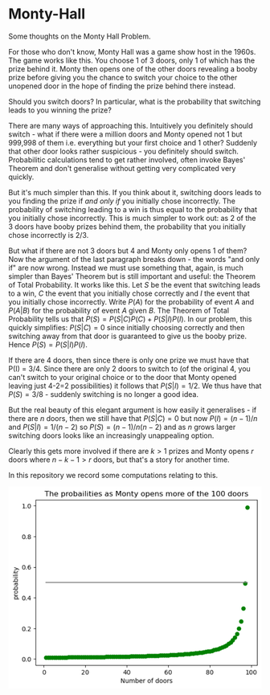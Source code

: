 # Monty-Hall

Some thoughts on the Monty Hall Problem.

For those who don't know, Monty Hall was a game show host in the 1960s. The game works like this. You choose 1 of 3 doors, only 1 of which has the prize behind it. Monty then opens one of the other doors revealing a booby prize before giving you the chance to switch your choice to the other unopened door in the hope of finding the prize behind there instead.

Should you switch doors? In particular, what is the probability that switching leads to you winning the prize?

There are many ways of approaching this. Intuitively you definitely should switch - what if there were a million doors and Monty opened not 1 but 999,998 of them i.e. everything but your first choice and 1 other? Suddenly that other door looks rather suspicious - you definitely should switch. Probabilitic calculations tend to get rather involved, often invoke Bayes' Theorem and don't generalise without getting very complicated very quickly.

But it's much simpler than this. If you think about it, switching doors leads to you finding the prize if *and only if* you initially chose incorrectly. The probability of switching leading to a win is thus equal to the probability that you initially chose incorrectly. This is much simpler to work out: as 2 of the 3 doors have booby prizes behind them, the probability that you initially chose incorrectly is 2/3.

But what if there are not 3 doors but 4 and Monty only opens 1 of them? Now the argument of the last paragraph breaks down - the words "and only if" are now wrong. Instead we must use something that, again, is much simpler than Bayes' Theorem but is still important and useful: the Theorem of Total Probability. It works like this. Let $S$ be the event that switching leads to a win, $C$ the event that you initially chose correctly and $I$ the event that you initially chose incorrectly. Write $P(A)$ for the probability of event $A$ and $P(A|B)$ for the probability of event $A$ given $B$. The Theorem of Total Probability tells us that $P(S) = P(S|C)P(C) + P(S|I)P(I).$
In our problem, this quickly simplifies: $P(S|C)=0$ since initially choosing correctly and then switching away from that door is guaranteed to give us the booby prize. Hence $P(S) = P(S|I)P(I)$.

If there are 4 doors, then since there is only one prize we must have that P(I) = 3/4. Since there are only 2 doors to switch to (of the original 4, you can't switch to your original choice or to the door that Monty opened leaving just 4-2=2 possibilities) it follows that $P(S|I) = 1/2$. We thus have that $P(S)=3/8$ - suddenly switching is no longer a good idea.

But the real beauty of this elegant argument is how easily it generalises - if there are $n$ doors, then we still have that $P(S|C)=0$ but now  $P(I) = (n-1)/n$ and $P(S|I) = 1/(n-2)$ so $P(S) = (n-1)/n(n-2)$ and as $n$ grows larger switching doors looks like an increasingly unappealing option.

Clearly this gets more involved if there are $k>1$ prizes and Monty opens $r$ doors where $n-k-1>r$ doors, but that's a story for another time. 

In this repository we record some computations relating to this.

![This is a visualisation of what happens when there are 100 doors](https://github.com/MathmoBen/Monty-Hall/blob/main/Monty.png)
